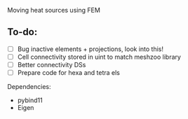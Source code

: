 Moving heat sources using FEM

To-do:
------
- [ ] Bug inactive elements + projections, look into this!
- [ ] Cell connectivity stored in uint to match meshzoo library
- [ ] Better connectivity DSs
- [ ] Prepare code for hexa and tetra els

Dependencies:

- pybind11
- Eigen
